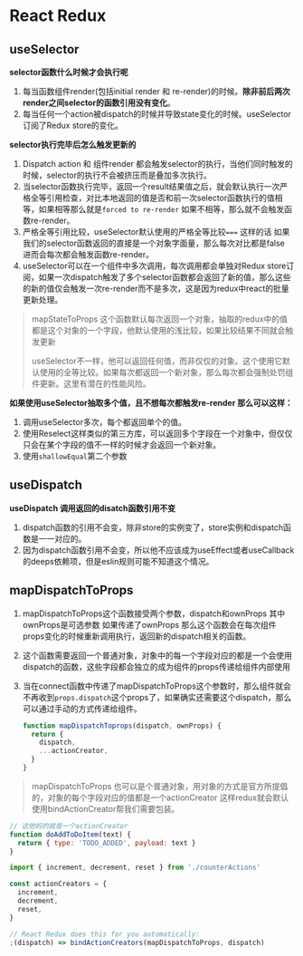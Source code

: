# React Redux



## useSelector

**selector函数什么时候才会执行呢**

1. 每当函数组件render(包括initial render 和 re-render)的时候。**除非前后两次render之间selector的函数引用没有变化**。
2. 每当任何一个action被dispatch的时候并导致state变化的时候。useSelector订阅了Redux store的变化。



**selector执行完毕后怎么触发更新的**

1. Dispatch action 和 组件render 都会触发selector的执行，当他们同时触发的时候，selector的执行不会被挤压而是叠加多次执行。
2. 当selector函数执行完毕，返回一个result结果值之后，就会默认执行一次严格全等引用检查，对比本地返回的值是否和前一次selector函数执行的值相等，如果相等那么就是`forced to re-render` 如果不相等，那么就不会触发函数re-render。
3. 严格全等引用比较，useSelector默认使用的严格全等比较`===`  这样的话 如果我们的selector函数返回的直接是一个对象字面量，那么每次对比都是false 进而会每次都会触发函数re-render。
4. useSelector可以在一个组件中多次调用，每次调用都会单独对Redux store订阅，如果一次dispatch触发了多个selector函数都会返回了新的值，那么这些的新的值仅会触发一次re-render而不是多次，这是因为redux中react的批量更新处理。



> mapStateToProps 这个函数默认每次返回一个对象，抽取的redux中的值都是这个对象的一个字段，他默认使用的浅比较，如果比较结果不同就会触发更新
>
> useSelector不一样，他可以返回任何值，而非仅仅的对象。这个使用它默认使用的全等比较。如果每次都返回一个新对象，那么每次都会强制处罚组件更新。这里有潜在的性能风险。



**如果使用useSelector抽取多个值，且不想每次都触发re-render 那么可以这样：**

1. 调用useSelector多次，每个都返回单个的值。
2. 使用Reselect这样类似的第三方库，可以返回多个字段在一个对象中，但仅仅只会在某个字段的值不一样的时候才会返回一个新对象。
3. 使用`shallowEqual`第二个参数



## useDispatch

**useDispatch 调用返回的disatch函数引用不变**

1. dispatch函数的引用不会变，除非store的实例变了，store实例和dispatch函数是一一对应的。
2. 因为dispatch函数引用不会变，所以他不应该成为useEffect或者useCallback的deeps依赖项，但是eslin规则可能不知道这个情况。



## mapDispatchToProps

1. mapDispatchToProps这个函数接受两个参数，dispatch和ownProps  其中ownProps是可选参数 如果传递了ownProps 那么这个函数会在每次组件props变化的时候重新调用执行，返回新的dispatch相关的函数。

2. 这个函数需要返回一个普通对象，对象中的每一个字段对应的都是一个会使用dispatch的函数，这些字段都会独立的成为组件的props传递给组件内部使用

3. 当在connect函数中传递了mapDispatchToProps这个参数时，那么组件就会不再收到`props.dispatch`这个props了，如果确实还需要这个dispatch，那么可以通过手动的方式传递给组件。

   ```javascript
   function mapDispatchToprops(dispatch, ownProps) {
     return {
       dispatch,
       ...actionCreator,
     }
   }
   ```



> mapDispatchToProps 也可以是个普通对象，用对象的方式是官方所提倡的，对象的每个字段对应的值都是一个actionCreator 这样redux就会默认使用bindActionCreator帮我们需要包装。

```javascript
// 这他妈的就是一个actionCreator 
function doAddToDoItem(text) {
  return { type: 'TODO_ADDED', payload: text }
}

import { increment, decrement, reset } from './counterActions'

const actionCreators = {
  increment,
  decrement,
  reset,
}

// React Redux does this for you automatically:
;(dispatch) => bindActionCreators(mapDispatchToProps, dispatch)
```



